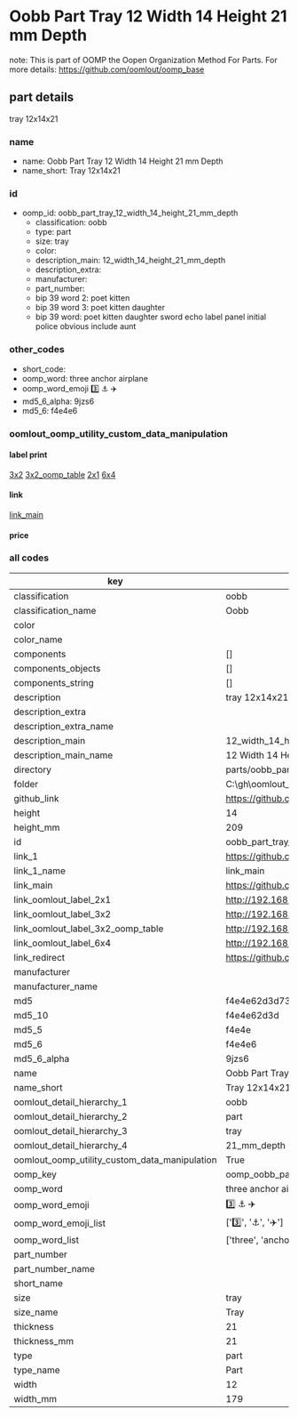 # Oobb Part Tray 12 Width 14 Height 21 mm Depth  

note: This is part of OOMP the Oopen Organization Method For Parts. For more details: https://github.com/oomlout/oomp_base

##  part details
  



tray 12x14x21



### name
* name: Oobb Part Tray 12 Width 14 Height 21 mm Depth
* name_short: Tray 12x14x21 
### id
* oomp_id: oobb_part_tray_12_width_14_height_21_mm_depth
  * classification: oobb
  * type: part
  * size: tray
  * color: 
  * description_main: 12_width_14_height_21_mm_depth
  * description_extra: 
  * manufacturer: 
  * part_number: 
  * bip 39 word 2: poet kitten
  * bip 39 word 3: poet kitten daughter
  * bip 39 word: poet kitten daughter sword echo label panel initial police obvious include aunt

### other_codes
* short_code: 
* oomp_word: three anchor airplane
* oomp_word_emoji :three: :anchor: :airplane:
* md5_6_alpha: 9jzs6
* md5_6: f4e4e6






### oomlout_oomp_utility_custom_data_manipulation
#### label print
[3x2](http://192.168.1.245:1112/?label=oomp%209jzs6)
[3x2_oomp_table](http://192.168.1.108:1112/?label=oomp%209jzs6)
[2x1](http://192.168.1.242:1112/?label=oomp%209jzs6)
[6x4](http://192.168.1.55:1112/?label=oomp%209jzs6)    

#### link

[link_main](https://github.com/oomlout/oomlout_oobb_version_4_generated_parts/tree/main/navigation_oomp/oobb/part/tray/12_width_14_height_21_mm_depth/part)                              

#### price







### all codes 
| key | value |  
| --- | --- |  
| classification | oobb |  
| classification_name | Oobb |  
| color |  |  
| color_name |  |  
| components | [] |  
| components_objects | [] |  
| components_string | [] |  
| description | tray 12x14x21 |  
| description_extra |  |  
| description_extra_name |  |  
| description_main | 12_width_14_height_21_mm_depth |  
| description_main_name | 12 Width 14 Height 21 mm Depth |  
| directory | parts/oobb_part_tray_12_width_14_height_21_mm_depth |  
| folder | C:\gh\oomlout_oobb_version_4_generated_parts\parts\oobb_part_tray_12_width_14_height_21_mm_depth |  
| github_link | https://github.com/oomlout/oomlout_oomp_part_src/tree/main/parts/oobb_part_tray_12_width_14_height_21_mm_depth |  
| height | 14 |  
| height_mm | 209 |  
| id | oobb_part_tray_12_width_14_height_21_mm_depth |  
| link_1 | https://github.com/oomlout/oomlout_oobb_version_4_generated_parts/tree/main/navigation_oomp/oobb/part/tray/12_width_14_height_21_mm_depth/part |  
| link_1_name | link_main |  
| link_main | https://github.com/oomlout/oomlout_oobb_version_4_generated_parts/tree/main/navigation_oomp/oobb/part/tray/12_width_14_height_21_mm_depth/part |  
| link_oomlout_label_2x1 | http://192.168.1.242:1112/?label=oomp%209jzs6 |  
| link_oomlout_label_3x2 | http://192.168.1.245:1112/?label=oomp%209jzs6 |  
| link_oomlout_label_3x2_oomp_table | http://192.168.1.108:1112/?label=oomp%209jzs6 |  
| link_oomlout_label_6x4 | http://192.168.1.55:1112/?label=oomp%209jzs6 |  
| link_redirect | https://github.com/oomlout/oomlout_oobb_version_4_generated_parts/tree/main/parts/oobb_tray_12_14_21 |  
| manufacturer |  |  
| manufacturer_name |  |  
| md5 | f4e4e62d3d73f3f1f0a2fdc46f9ed539 |  
| md5_10 | f4e4e62d3d |  
| md5_5 | f4e4e |  
| md5_6 | f4e4e6 |  
| md5_6_alpha | 9jzs6 |  
| name | Oobb Part Tray 12 Width 14 Height 21 mm Depth |  
| name_short | Tray 12x14x21  |  
| oomlout_detail_hierarchy_1 | oobb |  
| oomlout_detail_hierarchy_2 | part |  
| oomlout_detail_hierarchy_3 | tray |  
| oomlout_detail_hierarchy_4 | 21_mm_depth |  
| oomlout_oomp_utility_custom_data_manipulation | True |  
| oomp_key | oomp_oobb_part_tray_12_width_14_height_21_mm_depth |  
| oomp_word | three anchor airplane |  
| oomp_word_emoji | :three: :anchor: :airplane: |  
| oomp_word_emoji_list | [':three:', ':anchor:', ':airplane:'] |  
| oomp_word_list | ['three', 'anchor', 'airplane'] |  
| part_number |  |  
| part_number_name |  |  
| short_name |  |  
| size | tray |  
| size_name | Tray |  
| thickness | 21 |  
| thickness_mm | 21 |  
| type | part |  
| type_name | Part |  
| width | 12 |  
| width_mm | 179 |  
